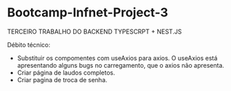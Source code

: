 # Bootcamp-Infnet-Project-3

TERCEIRO TRABALHO DO BACKEND
TYPESCRPT + NEST.JS


Débito técnico: 
- Substituir os compomentes com useAxios para axios. O useAxios está apresentando alguns bugs no carregamento, que o axios não apresenta.
- Criar página de laudos completos.
- Criar pagina de troca de senha.